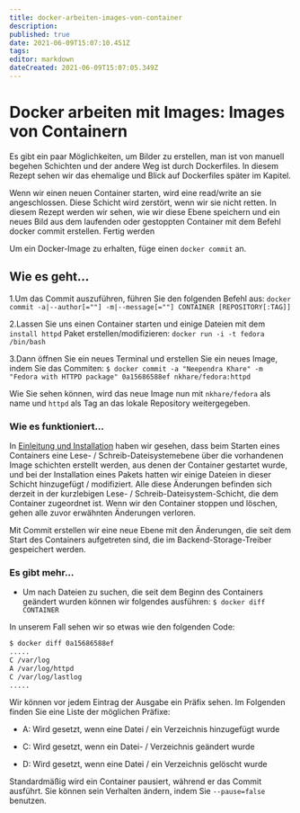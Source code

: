 ```yaml
---
title: docker-arbeiten-images-von-container
description: 
published: true
date: 2021-06-09T15:07:10.451Z
tags: 
editor: markdown
dateCreated: 2021-06-09T15:07:05.349Z
---
```


# Docker arbeiten mit Images: Images von Containern

Es gibt ein paar Möglichkeiten, um Bilder zu erstellen, man ist von manuell begehen Schichten und der andere Weg ist durch Dockerfiles. In diesem Rezept sehen wir das ehemalige und Blick auf Dockerfiles später im Kapitel.

Wenn wir einen neuen Container starten, wird eine read/write an sie angeschlossen. Diese Schicht wird zerstört, wenn wir sie nicht retten. In diesem Rezept werden wir sehen, wie wir diese Ebene speichern und ein neues Bild aus dem laufenden oder gestoppten Container mit dem Befehl docker commit erstellen.
Fertig werden

Um ein Docker-Image zu erhalten, füge einen `docker commit` an.

## Wie es geht…

1.Um das Commit auszuführen, führen Sie den folgenden Befehl aus:
`docker commit -a|--author[=""] -m|--message[=""] CONTAINER [REPOSITORY[:TAG]]`

2.Lassen Sie uns einen Container starten und einige Dateien mit dem `install httpd` Paket erstellen/modifizieren:
`docker run -i -t fedora /bin/bash`

3.Dann öffnen Sie ein neues Terminal und erstellen Sie ein neues Image, indem Sie das Commiten:
`$ docker commit -a "Neependra Khare" -m "Fedora with HTTPD package" 0a15686588ef nkhare/fedora:httpd`

Wie Sie sehen können, wird das neue Image nun mit `nkhare/fedora` als name und `httpd` als Tag an das lokale Repository weitergegeben.

### Wie es funktioniert…

In [Einleitung und Installation](../docker-einleitung-und-Installation) haben wir gesehen, dass beim Starten eines Containers eine Lese- / Schreib-Dateisystemebene über die vorhandenen Image schichten erstellt werden, aus denen der Container gestartet wurde, und bei der Installation eines Pakets hatten wir einige Dateien in dieser Schicht hinzugefügt / modifiziert. Alle diese Änderungen befinden sich derzeit in der kurzlebigen Lese- / Schreib-Dateisystem-Schicht, die dem Container zugeordnet ist. Wenn wir den Container stoppen und löschen, gehen alle zuvor erwähnten Änderungen verloren.

Mit Commit erstellen wir eine neue Ebene mit den Änderungen, die seit dem Start des Containers aufgetreten sind, die im Backend-Storage-Treiber gespeichert werden.

### Es gibt mehr…

* Um nach Dateien zu suchen, die seit dem Beginn des Containers geändert wurden können wir folgendes ausführen:
`$ docker diff CONTAINER`

In unserem Fall sehen wir so etwas wie den folgenden Code:

```sh
$ docker diff 0a15686588ef
.....
C /var/log
A /var/log/httpd
C /var/log/lastlog
.....
```

Wir können vor jedem Eintrag der Ausgabe ein Präfix sehen. Im Folgenden finden Sie eine Liste der möglichen Präfixe:

* A: Wird gesetzt, wenn eine Datei / ein Verzeichnis hinzugefügt wurde

* C: Wird gesetzt, wenn ein Datei- / Verzeichnis geändert wurde

* D: Wird gesetzt, wenn eine Datei / ein Verzeichnis gelöscht wurde

Standardmäßig wird ein Container pausiert, während er das Commit ausführt. Sie können sein Verhalten ändern, indem Sie `--pause=false` benutzen.
